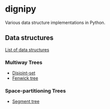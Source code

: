 # dignipy
Various data structure implementations in Python.

## Data structures
[List of data structures](https://en.wikipedia.org/wiki/List_of_data_structures)

### Multiway Trees

* [Disjoint-set](https://en.wikipedia.org/wiki/Disjoint-set_data_structure)
* [Fenwick tree](./descriptions/FenwickTree.md)

### Space-partitioning Trees

* [Segment tree](https://en.wikipedia.org/wiki/Segment_tree)
